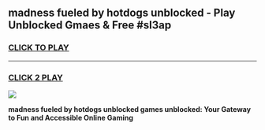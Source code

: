 
## madness fueled by hotdogs unblocked - Play Unblocked Gmaes & Free #sl3ap
<h3>
<a href="https://news.freeplayer.one?title=madness_fueled_by_hotdogs_unblocked&ref=26F">CLICK TO PLAY</a></h3>
<hr>

<h3>
<a href="https://news.freeplayer.one?title=madness_fueled_by_hotdogs_unblocked&ref=26F">CLICK 2 PLAY</a>
  
</h3>

<a href="https://news.freeplayer.one?title=madness_fueled_by_hotdogs_unblocked&ref=26F/"><img src="https://clearcache.store/games.png"></a>


**madness fueled by hotdogs unblocked games unblocked: Your Gateway to Fun and Accessible Online Gaming**
